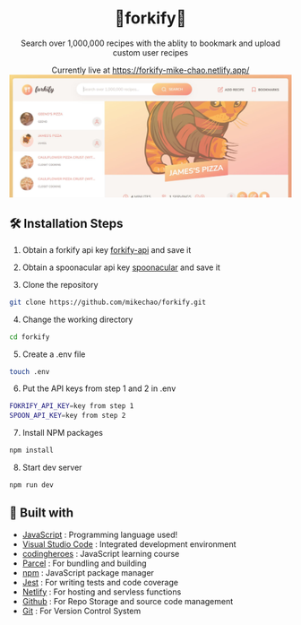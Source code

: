 <h1 align="center">🍴forkify🍴</h1>
<p align="center">
  Search over 1,000,000 recipes with the ablity to bookmark and upload custom user recipes
</p>
<p align="center">
Currently live at <a href="https://forkify-mike-chao.netlify.app/">https://forkify-mike-chao.netlify.app/</a>
  <img src="/readmeAssets/forkify.jpg" alt="forkify screenshot"/>
</p>

## 🛠️ Installation Steps

1. Obtain a forkify api key [forkify-api](https://forkify-api.herokuapp.com/v2) and save it

2. Obtain a spoonacular api key [spoonacular](https://spoonacular.com/food-api) and save it

3. Clone the repository

```Bash
git clone https://github.com/mikechao/forkify.git
```

4. Change the working directory

```Bash
cd forkify
```

5. Create a .env file

```Bash
touch .env
```

6. Put the API keys from step 1 and 2 in .env

```Bash
FOKRIFY_API_KEY=key from step 1
SPOON_API_KEY=key from step 2
```

7. Install NPM packages

```Bash
npm install
```

8. Start dev server

```Bash
npm run dev
```

## 👷 Built with

- [JavaScript](https://developer.mozilla.org/en-US/docs/Web/JavaScript) : Programming language used!
- [Visual Studio Code](https://code.visualstudio.com/) : Integrated development environment
- [codingheroes](https://codingheroes.io/) : JavaScript learning course
- [Parcel](https://parceljs.org/) : For bundling and building
- [npm](https://www.npmjs.com/) : JavaScript package manager
- [Jest](https://jestjs.io/) : For writing tests and code coverage
- [Netlify](https://www.netlify.com/) : For hosting and servless functions
- [Github](https://github.com/ 'Github') : For Repo Storage and source code management
- [Git](https://git-scm.com/ 'Git') : For Version Control System
